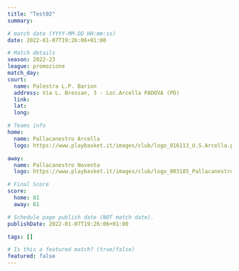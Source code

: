 ```yaml
---
title: "Test02"
summary:

# match date (YYYY-MM-DD HH:mm:ss)
date: 2022-01-07T19:26:06+01:00

# Match details
season: 2022-23
league: promozione
match_day:
court:
  name: Palestra L.P. Barion
  address: Via L. Bressan, 3 - Loc.Arcella PADOVA (PD)
  link:
  lat:
  long:

# Teams info
home:
  name: Pallacanestro Arcella
  logo: https://www.playbasket.it/images/club/logo_016113_U.S.Arcella.png

away:
  name: Pallacanestro Noventa
  logo: https://www.playbasket.it/images/club/logo_003185_PallacanestroNoventaPol.Dil..png

# Final Score
score:
  home: 81
  away: 61

# Schedule page publish date (NOT match date).
publishDate: 2022-01-07T19:26:06+01:00

tags: []

# Is this a featured match? (true/false)
featured: false
---
```

